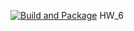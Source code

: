 [![Build and Package](https://github.com/ka1te6/lab06_hw/actions/workflows/build.yml/badge.svg)](https://github.com/ka1te6/lab06_hw/actions/workflows/build.yml)
HW_6
